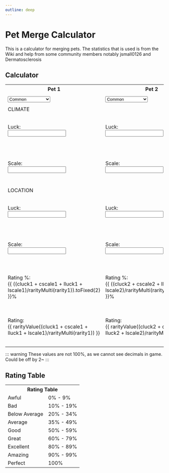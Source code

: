 ```yaml
---
outline: deep
---
```


<script setup>
import { ref } from 'vue'

// pet 1
const rarity1 = ref("")
const cluck1 = ref(0)
const cscale1 = ref(0)
const lluck1 = ref(0)
const lscale1 = ref(0)

// pet 2
const rarity2 = ref("")
const cluck2 = ref(0)
const cscale2 = ref(0)
const lluck2 = ref(0)
const lscale2 = ref(0)

function rarityMulti(value) {
  switch (value) {
    case "Common":
      return 1;
    case "Rare":
      return 2;
    case "Epic":
      return 3;
    case "Legendary":
      return 5;
    case "Mythical":
      return 7.5;
    default:
      return 1;
  }
}

function rarityValue(value) {
  switch (true) {
    case (value <= 9):
      return "Awful";
    case (value <= 19):
      return "Bad";
    case (value <= 34):
      return "Below Average";
    case (value <= 49):
      return "Average";
    case (value <= 59):
      return "Good";
    case (value <= 79):
      return "Great";
    case (value <= 89):
      return "Excellent";
    case (value <= 99):
      return "Amazing";
    case (value <= 100):
      return "Perfect";
    default:
      return "Wrong Rarity Selected";
  }
}

function rarityUpgrade(value) {
    switch (value) {
    case "Common":
      return "Rare";
    case "Rare":
      return "Epic";
    case "Epic":
      return "Legendary";
    case "Legendary":
      return "Mythical";
    default:
      return "";
  }
}
</script>

# Pet Merge Calculator

This is a calculator for merging pets. The statistics that is used is from the Wiki and help from some community members notably jsmall0126 and Dermatosclerosis

## Calculator

<table>
  <tbody>
    <tr>
      <th>Pet 1</th>
      <th>Pet 2</th>
      <th style="width:100%">Result</th>
    </tr>
    <!-- RARITY -->
    <tr>
      <td>
        <select :class="$style.inputBox" v-model="rarity1">
          <option disabled value="">Please select rarity</option>
          <option>Common</option>
          <option>Rare</option>
          <option>Epic</option>
          <option>Legendary</option>
        </select>
      </td>
      <td>
        <select :class="$style.inputBox" v-model="rarity2">
          <option disabled value="">Please select rarity</option>
          <option>Common</option>
          <option>Rare</option>
          <option>Epic</option>
          <option>Legendary</option>
        </select>
      </td>
      <td>
        <div v-if="rarity1 == rarity2">{{ rarityUpgrade(rarity1) }}</div>
        <div v-else style="font-size: x-small">Needs to be same rarity</div>
      </td>
    </tr>
    <!-- CLIMATE -->
    <tr>
      <td colspan="3" :class="$style.tableTitle">CLIMATE</td>
    </tr>
    <tr>
      <td>
        <div :class="$style.label">Luck:</div> <input :class="$style.inputBox" v-model="cluck1" type="number"/>
      </td>
      <td>
        <div :class="$style.label">Luck:</div> <input :class="$style.inputBox" v-model="cluck2" type="number"/>
      </td>
      <td>
        <div :class="$style.label">Luck:</div> <div v-if="rarity1 != '' && rarity1 == rarity2">{{ ((((cluck1 + cluck2)/rarityMulti(rarity1))/2)*(rarityMulti(rarityUpgrade(rarity1)))).toFixed(2) }}</div> <div v-else>-</div>
      </td>
    </tr>
    <tr>
      <td>
        <div :class="$style.label">Scale:</div> <input :class="$style.inputBox" v-model="cscale1" type="number"/>
      </td>
      <td>
        <div :class="$style.label">Scale:</div> <input :class="$style.inputBox" v-model="cscale2" type="number"/>
      </td>
      <td>
        <div :class="$style.label">Scale:</div> <div v-if="rarity1 != '' && rarity1 == rarity2">{{ ((((cscale1 + cscale2)/rarityMulti(rarity1))/2)*(rarityMulti(rarityUpgrade(rarity1)))).toFixed(2) }}</div> <div v-else>-</div>
      </td>
    </tr>
    <!-- LOCATION -->
    <tr>
      <td colspan="3" :class="$style.tableTitle">LOCATION</td>
    </tr>
    <tr>
      <td>
        <div :class="$style.label">Luck:</div> <input :class="$style.inputBox" v-model="lluck1" type="number"/>
      </td>
      <td>
        <div :class="$style.label">Luck:</div> <input :class="$style.inputBox" v-model="lluck2" type="number"/>
      </td>
      <td>
        <div :class="$style.label">Scale:</div> <div v-if="rarity1 != '' && rarity1 == rarity2">{{ ((((lluck1 + lluck2)/rarityMulti(rarity1))/2)*(rarityMulti(rarityUpgrade(rarity1)))).toFixed(2) }}</div> <div v-else>-</div>
      </td>
    </tr>
    <tr>
      <td>
        <div :class="$style.label">Scale:</div> <input :class="$style.inputBox" v-model="lscale1" type="number"/>
      </td>
      <td>
        <div :class="$style.label">Scale:</div> <input :class="$style.inputBox" v-model="lscale2" type="number"/>
      </td>
      <td>
        <div :class="$style.label">Scale:</div> <div v-if="rarity1 != '' && rarity1 == rarity2">{{ ((((lscale1 + lscale2)/rarityMulti(rarity1))/2)*(rarityMulti(rarityUpgrade(rarity1)))).toFixed(2) }}</div> <div v-else>-</div>
      </td>
    </tr>
    <!-- RATING % -->
    <tr>
      <td>
        <div :class="$style.label">Rating %:</div> {{ ((cluck1 + cscale1 + lluck1 + lscale1)/rarityMulti(rarity1)).toFixed(2) }}%
      </td>
      <td>
        <div :class="$style.label">Rating %:</div> {{ ((cluck2 + cscale2 + lluck2 + lscale2)/rarityMulti(rarity1)).toFixed(2) }}%
      </td>
      <td>
        <div :class="$style.label">Rating %:</div> <div v-if="rarity1 != '' && rarity1 == rarity2">{{ ((((cluck1 + cscale1 + lluck1 + lscale1)/rarityMulti(rarity1))+((cluck2 + cscale2 + lluck2 + lscale2)/rarityMulti(rarity1)))/2).toFixed(2) }}</div> <div v-else>-</div>
      </td>
    </tr>
    <tr>
      <td>
        <div :class="$style.label">Rating:</div> {{ rarityValue((cluck1 + cscale1 + lluck1 + lscale1)/rarityMulti(rarity1)) }}
      </td>
      <td>
        <div :class="$style.label">Rating:</div> {{ rarityValue((cluck2 + cscale2 + lluck2 + lscale2)/rarityMulti(rarity1)) }}
      </td>
      <td>
        <div :class="$style.label">Rating:</div> <div v-if="rarity1 != '' && rarity1 == rarity2">{{ rarityValue((((cluck1 + cscale1 + lluck1 + lscale1)/rarityMulti(rarity1))+((cluck2 + cscale2 + lluck2 + lscale2)/rarityMulti(rarity1)))/2) }}</div> <div v-else>-</div>
      </td>
    </tr>
    <!-- RATING -->
  </tbody>
</table>

::: warning
These values are not 100%, as we cannot see decimals in game. Could be off by 2~
:::

## Rating Table

<table>
  <tbody>
    <tr>
      <th colspan="2">Rating Table</th>
    </tr>
    <tr>
      <td>Awful</td>
      <td>0% - 9%</td>
    </tr>
    <tr>
      <td>Bad</td>
      <td>10% - 19%</td>
    </tr>
    <tr>
      <td>Below Average</td>
      <td>20% - 34%</td>
    </tr>
    <tr>
      <td>Average</td>
      <td>35% - 49%</td>
    </tr>
    <tr>
      <td>Good</td>
      <td>50% - 59%</td>
    </tr>
    <tr>
      <td>Great</td>
      <td>60% - 79%</td>
    </tr>
    <tr>
      <td>Excellent</td>
      <td>80% - 89%</td>
    </tr>
    <tr>
      <td>Amazing</td>
      <td>90% - 99%</td>
    </tr>
    <tr>
      <td>Perfect</td>
      <td>100%</td>
    </tr>
  </tbody>
</table>

<style module>
  table { 
    margin: 0px auto; 
    width: 100%;  
  }

  .inputBox {
    border: 1px solid var(--vp-c-default-1);
    border-radius: 4px;
    padding: .2em .6em;
  }

  
  .label {
    font-size: x-small;
  }

  .tableTitle {
    text-align: center; 
    vertical-align: middle;
    font-weight: bold
  }
</style>